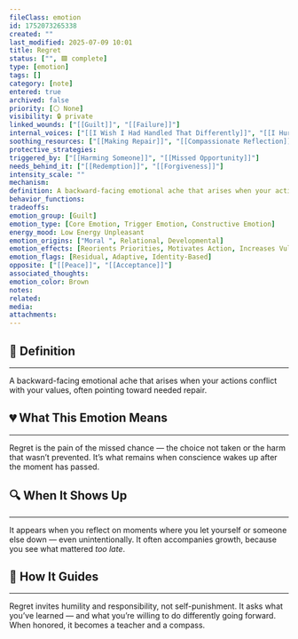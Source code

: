 ```yaml
---
fileClass: emotion
id: 1752073265338
created: ""
last_modified: 2025-07-09 10:01
title: Regret
status: ["", 🟩 complete]
type: [emotion]
tags: []
category: [note]
entered: true
archived: false
priority: [⚪ None]
visibility: 🔒 private
linked_wounds: ["[[Guilt]]", "[[Failure]]"]
internal_voices: ["[[I Wish I Had Handled That Differently]]", "[[I Hurt Them]]"]
soothing_resources: ["[[Making Repair]]", "[[Compassionate Reflection]]"]
protective_strategies: 
triggered_by: ["[[Harming Someone]]", "[[Missed Opportunity]]"]
needs_behind_it: ["[[Redemption]]", "[[Forgiveness]]"]
intensity_scale: ""
mechanism: 
definition: A backward-facing emotional ache that arises when your actions conflict with your values, often pointing toward needed repair.
behavior_functions: 
tradeoffs: 
emotion_group: [Guilt]
emotion_type: [Core Emotion, Trigger Emotion, Constructive Emotion]
energy_mood: Low Energy Unpleasant
emotion_origins: ["Moral ", Relational, Developmental]
emotion_effects: [Reorients Priorities, Motivates Action, Increases Vulnerability]
emotion_flags: [Residual, Adaptive, Identity-Based]
opposite: ["[[Peace]]", "[[Acceptance]]"]
associated_thoughts: 
emotion_color: Brown
notes: 
related: 
media: 
attachments: 
---
```


## 🧾 Definition
---
A backward-facing emotional ache that arises when your actions conflict with your values, often pointing toward needed repair.

## 💔 What This Emotion Means
---
Regret is the pain of the missed chance — the choice not taken or the harm that wasn’t prevented.
It’s what remains when conscience wakes up after the moment has passed.

## 🔍 When It Shows Up
---
It appears when you reflect on moments where you let yourself or someone else down — even unintentionally.
It often accompanies growth, because you see what mattered *too late*.

## 🧭 How It Guides
---
Regret invites humility and responsibility, not self-punishment.
It asks what you’ve learned — and what you’re willing to do differently going forward.
When honored, it becomes a teacher and a compass.
